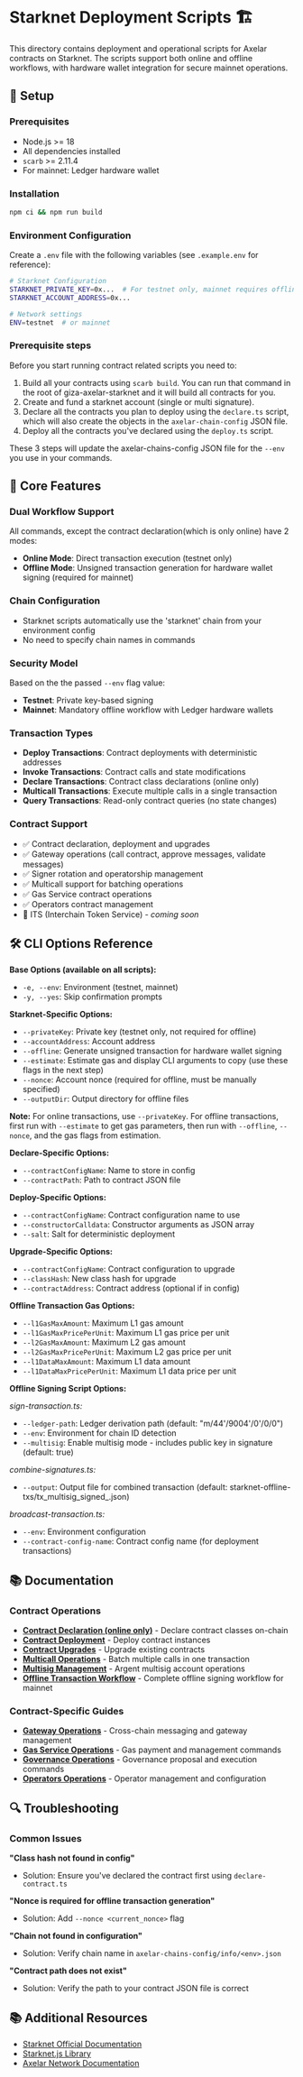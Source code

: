 # Starknet Deployment Scripts 🏗️

This directory contains deployment and operational scripts for Axelar contracts on Starknet. The scripts support both online and offline workflows, with hardware wallet integration for secure mainnet operations.

## 🔧 Setup

### Prerequisites

- Node.js >= 18
- All dependencies installed
- `scarb` >= 2.11.4
- For mainnet: Ledger hardware wallet

### Installation

```bash
npm ci && npm run build
```

### Environment Configuration

Create a `.env` file with the following variables (see `.example.env` for reference):

```bash
# Starknet Configuration
STARKNET_PRIVATE_KEY=0x...  # For testnet only, mainnet requires offline workflow
STARKNET_ACCOUNT_ADDRESS=0x...

# Network settings
ENV=testnet  # or mainnet
```

### Prerequisite steps
Before you start running contract related scripts you need to:

1. Build all your contracts using `scarb build`. You can run that command in the root of giza-axelar-starknet and it will build all contracts for you.
2. Create and fund a starknet account (single or multi signature).
2. Declare all the contracts you plan to deploy using the `declare.ts` script, which will also create the objects in the `axelar-chain-config` JSON file.
3. Deploy all the contracts you've declared using the `deploy.ts` script.

These 3 steps will update the axelar-chains-config JSON file for the `--env` you use in your commands.

## 🚀 Core Features

### Dual Workflow Support
All commands, except the contract declaration(which is only online) have 2 modes:
- **Online Mode**: Direct transaction execution (testnet only)
- **Offline Mode**: Unsigned transaction generation for hardware wallet signing (required for mainnet)

### Chain Configuration
- Starknet scripts automatically use the 'starknet' chain from your environment config
- No need to specify chain names in commands

### Security Model
Based on the the passed `--env` flag value:
- **Testnet**: Private key-based signing
- **Mainnet**: Mandatory offline workflow with Ledger hardware wallets

### Transaction Types
- **Deploy Transactions**: Contract deployments with deterministic addresses
- **Invoke Transactions**: Contract calls and state modifications
- **Declare Transactions**: Contract class declarations (online only)
- **Multicall Transactions**: Execute multiple calls in a single transaction
- **Query Transactions**: Read-only contract queries (no state changes)

### Contract Support
- ✅ Contract declaration, deployment and upgrades
- ✅ Gateway operations (call contract, approve messages, validate messages)
- ✅ Signer rotation and operatorship management
- ✅ Multicall support for batching operations
- ✅ Gas Service contract operations
- ✅ Operators contract management
- 🔄 ITS (Interchain Token Service) - *coming soon*

## 🛠️ CLI Options Reference

**Base Options (available on all scripts):**
- `-e, --env`: Environment (testnet, mainnet)
- `-y, --yes`: Skip confirmation prompts

**Starknet-Specific Options:**
- `--privateKey`: Private key (testnet only, not required for offline)
- `--accountAddress`: Account address
- `--offline`: Generate unsigned transaction for hardware wallet signing
- `--estimate`: Estimate gas and display CLI arguments to copy (use these flags in the next step)
- `--nonce`: Account nonce (required for offline, must be manually specified)
- `--outputDir`: Output directory for offline files

**Note:** For online transactions, use `--privateKey`. For offline transactions, first run with `--estimate` to get gas parameters, then run with `--offline`, `--nonce`, and the gas flags from estimation.

**Declare-Specific Options:**
- `--contractConfigName`: Name to store in config
- `--contractPath`: Path to contract JSON file

**Deploy-Specific Options:**
- `--contractConfigName`: Contract configuration name to use
- `--constructorCalldata`: Constructor arguments as JSON array
- `--salt`: Salt for deterministic deployment

**Upgrade-Specific Options:**
- `--contractConfigName`: Contract configuration to upgrade
- `--classHash`: New class hash for upgrade
- `--contractAddress`: Contract address (optional if in config)

**Offline Transaction Gas Options:**
- `--l1GasMaxAmount`: Maximum L1 gas amount
- `--l1GasMaxPricePerUnit`: Maximum L1 gas price per unit
- `--l2GasMaxAmount`: Maximum L2 gas amount  
- `--l2GasMaxPricePerUnit`: Maximum L2 gas price per unit
- `--l1DataMaxAmount`: Maximum L1 data amount
- `--l1DataMaxPricePerUnit`: Maximum L1 data price per unit

**Offline Signing Script Options:**

*sign-transaction.ts:*
- `--ledger-path`: Ledger derivation path (default: "m/44'/9004'/0'/0/0")
- `--env`: Environment for chain ID detection
- `--multisig`: Enable multisig mode - includes public key in signature (default: true)

*combine-signatures.ts:*
- `--output`: Output file for combined transaction (default: starknet-offline-txs/tx_multisig_signed_<timestamp>.json)

*broadcast-transaction.ts:*
- `--env`: Environment configuration
- `--contract-config-name`: Contract config name (for deployment transactions)

## 📚 Documentation

### Contract Operations
- **[Contract Declaration (online only)](./docs/declare.md)** - Declare contract classes on-chain
- **[Contract Deployment](./docs/deploy.md)** - Deploy contract instances
- **[Contract Upgrades](./docs/upgrade.md)** - Upgrade existing contracts
- **[Multicall Operations](./docs/multicall.md)** - Batch multiple calls in one transaction
- **[Multisig Management](./docs/multisig.md)** - Argent multisig account operations
- **[Offline Transaction Workflow](./docs/offline.md)** - Complete offline signing workflow for mainnet

### Contract-Specific Guides
- **[Gateway Operations](./docs/gateway.md)** - Cross-chain messaging and gateway management
- **[Gas Service Operations](./docs/gas-service.md)** - Gas payment and management commands
- **[Governance Operations](./docs/governance.md)** - Governance proposal and execution commands
- **[Operators Operations](./docs/operators.md)** - Operator management and configuration

## 🔍 Troubleshooting

### Common Issues

**"Class hash not found in config"**
- Solution: Ensure you've declared the contract first using `declare-contract.ts`

**"Nonce is required for offline transaction generation"**
- Solution: Add `--nonce <current_nonce>` flag

**"Chain not found in configuration"**
- Solution: Verify chain name in `axelar-chains-config/info/<env>.json`

**"Contract path does not exist"**
- Solution: Verify the path to your contract JSON file is correct

## 📚 Additional Resources

- [Starknet Official Documentation](https://docs.starknet.io/)
- [Starknet.js Library](https://starknetjs.com/)
- [Axelar Network Documentation](https://docs.axelar.dev/)

